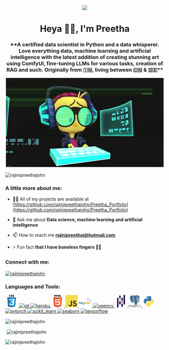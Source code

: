 
<p align="center"><img src="https://github.com/rajinipreethajohn/rajinipreethajohn/blob/main/images/code.png" width= "1000"/></p>
<h1 align="center">Heya 🙏🏽, I'm Preetha</h1>
<h3 align="center"> **A certified data scientist in Python and a data whisperer. Love everything data, machine learning and artificial intelligence with the latest addition of creating stunning art using ComfyUI, fine-tuning LLMs for various tasks, creation of RAG and such. Originally from 🇮🇳, living between 🇨🇳 & 🇩🇪**</h3>

<p align="center"><img src="https://github.com/rajinipreethajohn/rajinipreethajohn/blob/main/images/girl_code.gif" width= "500"/></p>

<p align="left"> <img src="https://komarev.com/ghpvc/?username=rajinipreethajohn&label=Profile%20views&color=0e75b6&style=flat" alt="rajinipreethajohn" /> </p>

<h3 align="left">A little more about me:</h3>
<p **** </p>

- 👨‍💻 All of my projects are available at [https://github.com/rajinipreethajohn/Preetha_Portfolio](https://github.com/rajinipreethajohn/Preetha_Portfolio)

- 💬 Ask me about **Data science, machine learning and artificial intelligence**

- 📫 How to reach me **rajinipreethaj@hotmail.com**

- ⚡ Fun fact **that I have boneless fingers 🖐🏽**

<h3 align="left">Connect with me:</h3>
<p align="left">
<a href="https://www.linkedin.com/in/rajini-preetha-john-71757b7/" target="blank"><img align="center" src="https://raw.githubusercontent.com/rahuldkjain/github-profile-readme-generator/master/src/images/icons/Social/linked-in-alt.svg" alt="rajinipreethajohn" height="30" width="40" /></a>
</p>

<h3 align="left">Languages and Tools:</h3>
<p align="left"> <a href="https://www.w3schools.com/css/" target="_blank" rel="noreferrer"> <img src="https://raw.githubusercontent.com/devicons/devicon/master/icons/css3/css3-original-wordmark.svg" alt="css3" width="40" height="40"/> </a> <a href="https://git-scm.com/" target="_blank" rel="noreferrer"> <img src="https://www.vectorlogo.zone/logos/git-scm/git-scm-icon.svg" alt="git" width="40" height="40"/> </a> <a href="https://heroku.com" target="_blank" rel="noreferrer"> <img src="https://www.vectorlogo.zone/logos/heroku/heroku-icon.svg" alt="heroku" width="40" height="40"/> </a> <a href="https://www.w3.org/html/" target="_blank" rel="noreferrer"> <img src="https://raw.githubusercontent.com/devicons/devicon/master/icons/html5/html5-original-wordmark.svg" alt="html5" width="40" height="40"/> </a> <a href="https://developer.mozilla.org/en-US/docs/Web/JavaScript" target="_blank" rel="noreferrer"> <img src="https://raw.githubusercontent.com/devicons/devicon/master/icons/javascript/javascript-original.svg" alt="javascript" width="40" height="40"/> </a> <a href="https://www.mysql.com/" target="_blank" rel="noreferrer"> <img src="https://raw.githubusercontent.com/devicons/devicon/master/icons/mysql/mysql-original-wordmark.svg" alt="mysql" width="40" height="40"/> </a> <a href="https://opencv.org/" target="_blank" rel="noreferrer"> <img src="https://www.vectorlogo.zone/logos/opencv/opencv-icon.svg" alt="opencv" width="40" height="40"/> </a> <a href="https://pandas.pydata.org/" target="_blank" rel="noreferrer"> <img src="https://raw.githubusercontent.com/devicons/devicon/2ae2a900d2f041da66e950e4d48052658d850630/icons/pandas/pandas-original.svg" alt="pandas" width="40" height="40"/> </a> <a href="https://www.postgresql.org" target="_blank" rel="noreferrer"> <img src="https://raw.githubusercontent.com/devicons/devicon/master/icons/postgresql/postgresql-original-wordmark.svg" alt="postgresql" width="40" height="40"/> </a> <a href="https://www.python.org" target="_blank" rel="noreferrer"> <img src="https://raw.githubusercontent.com/devicons/devicon/master/icons/python/python-original.svg" alt="python" width="40" height="40"/> </a> <a href="https://pytorch.org/" target="_blank" rel="noreferrer"> <img src="https://www.vectorlogo.zone/logos/pytorch/pytorch-icon.svg" alt="pytorch" width="40" height="40"/> </a> <a href="https://scikit-learn.org/" target="_blank" rel="noreferrer"> <img src="https://upload.wikimedia.org/wikipedia/commons/0/05/Scikit_learn_logo_small.svg" alt="scikit_learn" width="40" height="40"/> </a> <a href="https://seaborn.pydata.org/" target="_blank" rel="noreferrer"> <img src="https://seaborn.pydata.org/_images/logo-mark-lightbg.svg" alt="seaborn" width="40" height="40"/> </a> <a href="https://www.tensorflow.org" target="_blank" rel="noreferrer"> <img src="https://www.vectorlogo.zone/logos/tensorflow/tensorflow-icon.svg" alt="tensorflow" width="40" height="40"/> </a> </p>

<p><img align="center" src="https://github-readme-stats.vercel.app/api/top-langs?username=rajinipreethajohn&show_icons=true&locale=en&layout=compact&theme=dark&background=000000" alt="rajinipreethajohn" /></p>

<p>&nbsp;<img align="center" src="https://github-readme-stats.vercel.app/api?username=rajinipreethajohn&show_icons=true&locale=en&theme=dark&background=000000" alt="rajinipreethajohn" /></p>

<p><img align="center" src="https://github-readme-streak-stats.herokuapp.com/?user=rajinipreethajohn&&theme=dark&background=000000" alt="rajinipreethajohn" /></p>
